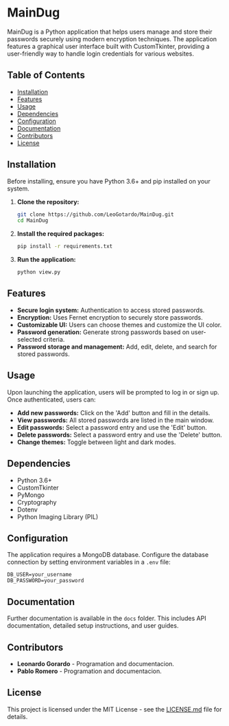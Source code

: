 
# MainDug

MainDug is a Python application that helps users manage and store their passwords securely using modern encryption techniques. The application features a graphical user interface built with CustomTkinter, providing a user-friendly way to handle login credentials for various websites.

## Table of Contents

- [Installation](#installation)
- [Features](#features)
- [Usage](#usage)
- [Dependencies](#dependencies)
- [Configuration](#configuration)
- [Documentation](#documentation)
- [Contributors](#contributors)
- [License](#license)

## Installation

Before installing, ensure you have Python 3.6+ and pip installed on your system.

1. **Clone the repository:**
   ```bash
   git clone https://github.com/LeoGotardo/MainDug.git
   cd MainDug
   ```

2. **Install the required packages:**
   ```bash
   pip install -r requirements.txt
   ```

3. **Run the application:**
   ```bash
   python view.py
   ```

## Features

- **Secure login system:** Authentication to access stored passwords.
- **Encryption:** Uses Fernet encryption to securely store passwords.
- **Customizable UI:** Users can choose themes and customize the UI color.
- **Password generation:** Generate strong passwords based on user-selected criteria.
- **Password storage and management:** Add, edit, delete, and search for stored passwords.

## Usage

Upon launching the application, users will be prompted to log in or sign up. Once authenticated, users can:

- **Add new passwords:** Click on the 'Add' button and fill in the details.
- **View passwords:** All stored passwords are listed in the main window.
- **Edit passwords:** Select a password entry and use the 'Edit' button.
- **Delete passwords:** Select a password entry and use the 'Delete' button.
- **Change themes:** Toggle between light and dark modes.

## Dependencies

- Python 3.6+
- CustomTkinter
- PyMongo
- Cryptography
- Dotenv
- Python Imaging Library (PIL)

## Configuration

The application requires a MongoDB database. Configure the database connection by setting environment variables in a `.env` file:

```plaintext
DB_USER=your_username
DB_PASSWORD=your_password
```

## Documentation

Further documentation is available in the `docs` folder. This includes API documentation, detailed setup instructions, and user guides.


## Contributors

- **Leonardo Gorardo** - Programation and documentacion.
- **Pablo Romero** - Programation and documentacion.

## License

This project is licensed under the MIT License - see the [LICENSE.md](LICENSE.md) file for details.
